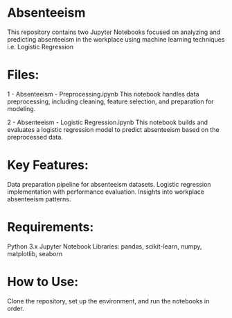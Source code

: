 # Absenteeism
This repository contains two Jupyter Notebooks focused on analyzing and predicting absenteeism in the workplace using machine learning techniques i.e. Logistic Regression

# Files:
1 - Absenteeism - Preprocessing.ipynb
This notebook handles data preprocessing, including cleaning, feature selection, and preparation for modeling.

2 - Absenteeism - Logistic Regression.ipynb
This notebook builds and evaluates a logistic regression model to predict absenteeism based on the preprocessed data.

# Key Features:
Data preparation pipeline for absenteeism datasets.
Logistic regression implementation with performance evaluation.
Insights into workplace absenteeism patterns.

# Requirements:
Python 3.x
Jupyter Notebook
Libraries: pandas, scikit-learn, numpy, matplotlib, seaborn

# How to Use:
Clone the repository, set up the environment, and run the notebooks in order.
